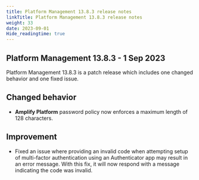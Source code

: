 ```yaml
---
title: Platform Management 13.8.3 release notes
linkTitle: Platform Management 13.8.3 release notes
weight: 33
date: 2023-09-01
Hide_readingtime: true
---
```


## Platform Management 13.8.3 - 1 Sep 2023

Platform Management 13.8.3 is a patch release which includes one changed behavior and one fixed issue.

## Changed behavior

* **Amplify Platform** password policy now enforces a maximum length of 128 characters.

## Improvement

* Fixed an issue where providing an invalid code when attempting setup of multi-factor authentication using an Authenticator app may result in an error message. With this fix, it will now respond with a message indicating the code was invalid.
